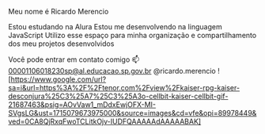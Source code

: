 Meu nome é Ricardo Merencio

Estou estudando na Alura
Estou me desenvolvendo na linguagem JavaScript
Utilizo esse espaço para minha organização e compartilhamento dos meu projetos desenvolvidos

Você pode entrar em contato comigo 📫
00001106018230sp@al.educacao.sp.gov.br
@ricardo.merencio
![https://www.google.com/url?sa=i&url=https%3A%2F%2Ftenor.com%2Fview%2Fkaiser-rpg-kaiser-desconjura%25C3%25A7%25C3%25A3o-cellbit-kaiser-cellbit-gif-21687463&psig=AOvVaw1_mDdxEwjOFX-MI-SVgsLG&ust=1715079673975000&source=images&cd=vfe&opi=89978449&ved=0CA8QjRxqFwoTCLitkOjv-IUDFQAAAAAdAAAAABAK]

